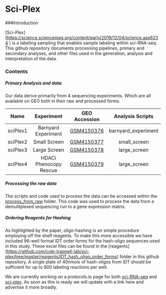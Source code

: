 # Sci-Plex

###Introduction

[Sci-Plex] (https://science.sciencemag.org/content/early/2019/12/04/science.aax6234
) is a labeling sampling that enables sample labeling within sci-RNA-seq. This github repository documents processing pipelines, primary and secondary analyses, and other files used in the generation, analysis and interpretation of the data. 

### Contents
##### Primary Analysis and data
Our data derive primarily from 4 sequencing experiments. Which are all available on GEO both in their raw and processed forms.

| Name        | Experiment           |GEO Accession  | Analysis Scripts |
| :-------------: |:-----------:| :----:| :---:|
| sciPlex1      | Barnyard  Experiment| [GSM4150376](sciPlex1_HEK293T_NIH3T3)| barnyard_experiment|
| sciPlex2| Small Screen      |  [GSM4150377](https://www.ncbi.nlm.nih.gov/geo/query/acc.cgi?acc=GSM4150377) | small_screen|
| sciPlex3 | Large Screen      | [GSM4150378](sciPlex3_A549_MCF7_K562_screen) | large_screen |
| sciPlex4 | HDACi Phenocopy Rescue      | [GSM4150379](https://www.ncbi.nlm.nih.gov/geo/query/acc.cgi?acc=GSM4150379)| large_screen |

##### Processing the raw data 
The scripts and code used to process the data can be accessed within the [process\_from_raw](https://github.com/cole-trapnell-lab/sci-plex/tree/master/process_from_raw) folder. This code was used to process the data from a demulitplexed sequencing run to a gene expression matrix. 

##### Ordering Reagents for Hashing

As highlighted by the paper, oligo-hashing is an simple procedure employing off the shelf reagents. To make this more accessible we have included  96-well format IDT order forms for the hash-oligo sequences used in this study. These excel files can be found in the [reagents] (https://github.com/cole-trapnell-lab/sci-plex/tree/master/reagents/IDT_hash_oligo_order_forms) folder in this github repository. A single plate of 40nmols of hash-oligos from IDT should be sufficient for up to 800 labeling reactions per well. 

We are currently working on a protocols.io page for both [sci-RNA-seq](https://science.sciencemag.org/content/357/6352/661) and [sci-plex](https://science.sciencemag.org/content/early/2019/12/04/science.aax6234). As soon as this is ready we will update with a link here and advertise it more broadly. 
